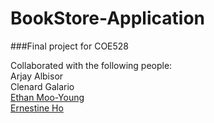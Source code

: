 # BookStore-Application  

###Final project for COE528    

Collaborated with the following people:  
Arjay Albisor  
Clenard Galario  
[Ethan Moo-Young](https://github.com/e22my)  
[Ernestine Ho](https://github.com/eho1202)

